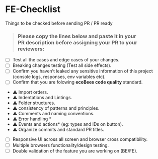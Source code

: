 # FE-Checklist
Things to be checked before sending PR / PR ready

> ### Please copy the lines below and paste it in your <br> PR description before assigning your PR to your reviewers:

- [ ] Test all the cases and edge cases of your changes. 
- [ ] Breaking changes testing (Test all side effects).
- [ ] Confirm you haven’t leaked any sensitive information of this project (console logs, responses, env variables etc).
- [ ] Confirm that you are folowing **ecoBees code quality** standard.
- :warning: Import orders.
- :warning: Indentations and Lintings.
- :warning: Folder structures.
- :warning: consistency of patterns and principles.
- :warning: Comments and naming conventions.
- :warning: Error handling *
- :warning: Events and actions*  (eg: types and IDs on button).
- :warning: Organize commits and standard PR titles.
- [ ] Responsive UI across all screen and browser cross compatibility.
- [ ] Multiple browsers functionality/design testing. 
- [ ] Double validation of the feature you are working on (BE/FE).
